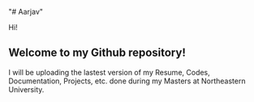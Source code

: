 "# Aarjav" 

Hi! 
## Welcome to my Github repository!

I will be uploading the lastest version of my Resume, Codes, Documentation, Projects, etc. done during my Masters at Northeastern University.
